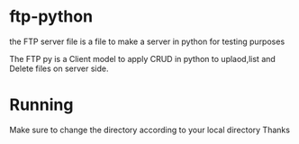 # ftp-python
the FTP server file is a file to make a server in python for testing purposes 

The FTP py is a Client model to apply CRUD in python to uplaod,list and Delete files  on server side.
# Running 
Make sure to change the directory according to your local directory 
Thanks
